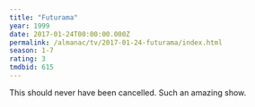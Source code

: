 ```yaml
---
title: "Futurama"
year: 1999
date: 2017-01-24T00:00:00.000Z
permalink: /almanac/tv/2017-01-24-futurama/index.html
season: 1-7
rating: 3
tmdbid: 615
---
```


This should never have been cancelled. Such an amazing show.